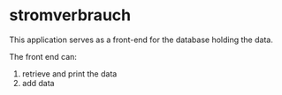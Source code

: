 # stromverbrauch
This application serves as a front-end for the database
holding the data.

The front end can:
1. retrieve and print the data
2. add data 
